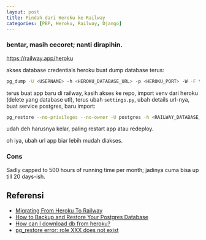 ```yaml
---
layout: post
title: Pindah dari Heroku ke Railway
categories: [PBP, Heroku, Railway, Django]
---
```


### bentar, masih cecoret; nanti dirapihin.

<https://railway.app/heroku>

akses database credentials heroku buat dump database terus:

```bash
pg_dump -U <USERNAME> -h <HEROKU_DATABASE_URL> -p <HEROKU_PORT> -W -F t <DATABASE_NAME> > heroku_dump
```

terus buat app baru di railway, kasih akses ke repo, import venv dari heroku (delete yang database utl), terus ubah `settings.py`, ubah details url-nya, buat service postgres, baru import:

```bash
pg_restore --no-privileges --no-owner -U postgres -h <RAILWAY_DATABASE_URL> -p <RAILWAY_PORT> -W -F t -d railway heroku_dump
```

udah deh harusnya kelar, paling restart app atau redeploy.

oh iya, ubah url app biar lebih mudah diakses.

### Cons

Sadly capped to 500 hours of running time per month; jadinya cuma bisa up till 20 days-ish.

## Referensi

- [Migrating From Heroku To Railway](https://blog.railway.app/p/railway-heroku-rails)
- [How to Backup and Restore Your Postgres Database](https://blog.railway.app/p/postgre-backup)
- [How can I download db from heroku?](https://stackoverflow.com/questions/17022571/how-can-i-download-db-from-heroku)
- [pg_restore error: role XXX does not exist](https://stackoverflow.com/questions/37271402/pg-restore-error-role-xxx-does-not-exist)